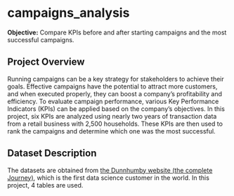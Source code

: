 # campaigns_analysis
**Objective:** Compare KPIs before and after starting campaigns and the most successful campaigns. 
## Project Overview
Running campaigns can be a key strategy for stakeholders to achieve their goals. Effective campaigns have the potential to attract more customers, and when executed properly, they can boost a company’s profitability and efficiency. To evaluate campaign performance, various Key Performance Indicators (KPIs) can be applied based on the company’s objectives. In this project, six KPIs are analyzed using nearly two years of transaction data from a retail business with 2,500 households. These KPIs are then used to rank the campaigns and determine which one was the most successful.

## Dataset Description
The datasets are obtained from [the Dunnhumby website (the complete Journey)](https://www.dunnhumby.com/source-files/), which is the first data science customer in the world. In this project, 4 tables are used.
